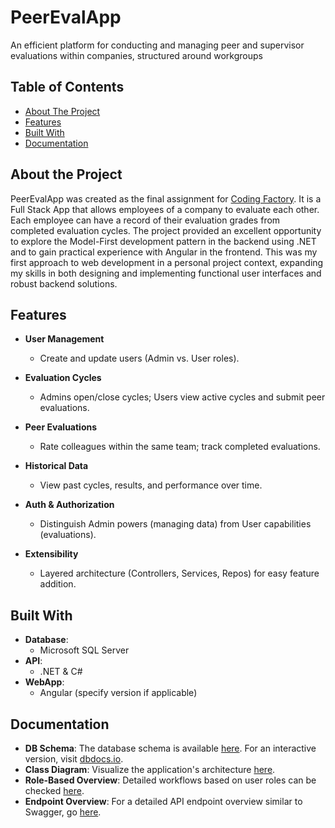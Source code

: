 # PeerEvalApp
An efficient platform for conducting and managing peer and supervisor evaluations within companies, structured around workgroups

## Table of Contents
- [About The Project](#about-the-project)
- [Features](#features)
- [Built With](#built-with)
- [Documentation](#documentation)

## About the Project
PeerEvalApp was created as the final assignment for [Coding Factory](https://codingfactory.aueb.gr/). It is a Full Stack App that allows employees of a company to evaluate each other. Each employee can have a record of their evaluation grades from completed evaluation cycles. The project provided an excellent opportunity to explore the Model-First development pattern in the backend using .NET and to gain practical experience with Angular in the frontend. This was my first approach to web development in a personal project context, expanding my skills in both designing and implementing functional user interfaces and robust backend solutions.

## Features
- **User Management**  
  - Create and update users (Admin vs. User roles).

- **Evaluation Cycles**  
  - Admins open/close cycles; Users view active cycles and submit peer evaluations.

- **Peer Evaluations**  
  - Rate colleagues within the same team; track completed evaluations.

- **Historical Data**  
  - View past cycles, results, and performance over time.

- **Auth & Authorization**  
  - Distinguish Admin powers (managing data) from User capabilities (evaluations).

- **Extensibility**  
  - Layered architecture (Controllers, Services, Repos) for easy feature addition.

## Built With
- **Database**:
  - Microsoft SQL Server
- **API**:
  - .NET & C#
- **WebApp**:
  - Angular (specify version if applicable)

## Documentation
- **DB Schema**: The database schema is available [here](./DiagramsAndDocumentation/PeerEvalAppDbSchema.svg). For an interactive version, visit [dbdocs.io](https://dbdocs.io/konbarbou/PeerEvalAppDbSchema).
- **Class Diagram**: Visualize the application's architecture [here](./DiagramsAndDocumentation/PeerEvalAppClassDiagram.svg).
- **Role-Based Overview**: Detailed workflows based on user roles can be checked [here](./DiagramsAndDocumentation/NotesWorkFlows.md).
- **Endpoint Overview**: For a detailed API endpoint overview similar to Swagger, go [here](./DiagramsAndDocumentation/EndpointOverview.md).
